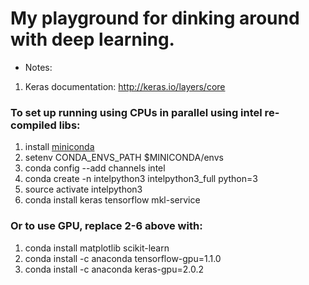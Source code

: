 # My playground for dinking around with deep learning.

* Notes:
1. Keras documentation: http://keras.io/layers/core

### To set up running using CPUs in parallel using intel re-compiled libs:

1. install [miniconda](https://conda.io/miniconda.html)
2. setenv CONDA_ENVS_PATH $MINICONDA/envs
3. conda config --add channels intel
4. conda create -n intelpython3 intelpython3_full python=3
5. source activate intelpython3
6. conda install keras tensorflow mkl-service

### Or to use GPU, replace 2-6 above with:

1. conda install matplotlib scikit-learn
2. conda install -c anaconda tensorflow-gpu=1.1.0
3. conda install -c anaconda keras-gpu=2.0.2
